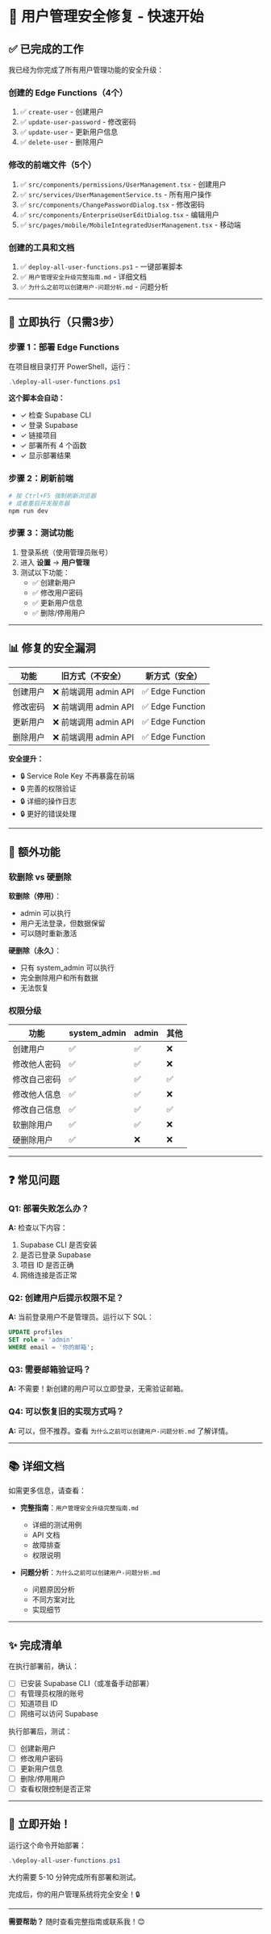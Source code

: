 # 🚀 用户管理安全修复 - 快速开始

## ✅ 已完成的工作

我已经为你完成了所有用户管理功能的安全升级：

### 创建的 Edge Functions（4个）
1. ✅ `create-user` - 创建用户
2. ✅ `update-user-password` - 修改密码
3. ✅ `update-user` - 更新用户信息
4. ✅ `delete-user` - 删除用户

### 修改的前端文件（5个）
1. ✅ `src/components/permissions/UserManagement.tsx` - 创建用户
2. ✅ `src/services/UserManagementService.ts` - 所有用户操作
3. ✅ `src/components/ChangePasswordDialog.tsx` - 修改密码
4. ✅ `src/components/EnterpriseUserEditDialog.tsx` - 编辑用户
5. ✅ `src/pages/mobile/MobileIntegratedUserManagement.tsx` - 移动端

### 创建的工具和文档
1. ✅ `deploy-all-user-functions.ps1` - 一键部署脚本
2. ✅ `用户管理安全升级完整指南.md` - 详细文档
3. ✅ `为什么之前可以创建用户-问题分析.md` - 问题分析

---

## 🎯 立即执行（只需3步）

### 步骤 1：部署 Edge Functions

在项目根目录打开 PowerShell，运行：

```powershell
.\deploy-all-user-functions.ps1
```

**这个脚本会自动：**
- ✓ 检查 Supabase CLI
- ✓ 登录 Supabase
- ✓ 链接项目
- ✓ 部署所有 4 个函数
- ✓ 显示部署结果

### 步骤 2：刷新前端

```powershell
# 按 Ctrl+F5 强制刷新浏览器
# 或者重启开发服务器
npm run dev
```

### 步骤 3：测试功能

1. 登录系统（使用管理员账号）
2. 进入 **设置** → **用户管理**
3. 测试以下功能：
   - ✅ 创建新用户
   - ✅ 修改用户密码
   - ✅ 更新用户信息
   - ✅ 删除/停用用户

---

## 📊 修复的安全漏洞

| 功能 | 旧方式（不安全）| 新方式（安全）|
|------|---------------|--------------|
| 创建用户 | ❌ 前端调用 admin API | ✅ Edge Function |
| 修改密码 | ❌ 前端调用 admin API | ✅ Edge Function |
| 更新用户 | ❌ 前端调用 admin API | ✅ Edge Function |
| 删除用户 | ❌ 前端调用 admin API | ✅ Edge Function |

**安全提升：**
- 🔒 Service Role Key 不再暴露在前端
- 🔒 完善的权限验证
- 🔒 详细的操作日志
- 🔒 更好的错误处理

---

## 🎁 额外功能

### 软删除 vs 硬删除

**软删除（停用）**：
- admin 可以执行
- 用户无法登录，但数据保留
- 可以随时重新激活

**硬删除（永久）**：
- 只有 system_admin 可以执行
- 完全删除用户和所有数据
- 无法恢复

### 权限分级

| 功能 | system_admin | admin | 其他 |
|------|-------------|-------|------|
| 创建用户 | ✅ | ✅ | ❌ |
| 修改他人密码 | ✅ | ✅ | ❌ |
| 修改自己密码 | ✅ | ✅ | ✅ |
| 修改他人信息 | ✅ | ✅ | ❌ |
| 修改自己信息 | ✅ | ✅ | ✅ |
| 软删除用户 | ✅ | ✅ | ❌ |
| 硬删除用户 | ✅ | ❌ | ❌ |

---

## ❓ 常见问题

### Q1: 部署失败怎么办？

**A:** 检查以下内容：
1. Supabase CLI 是否安装
2. 是否已登录 Supabase
3. 项目 ID 是否正确
4. 网络连接是否正常

### Q2: 创建用户后提示权限不足？

**A:** 当前登录用户不是管理员。运行以下 SQL：
```sql
UPDATE profiles 
SET role = 'admin' 
WHERE email = '你的邮箱';
```

### Q3: 需要邮箱验证吗？

**A:** 不需要！新创建的用户可以立即登录，无需验证邮箱。

### Q4: 可以恢复旧的实现方式吗？

**A:** 可以，但不推荐。查看 `为什么之前可以创建用户-问题分析.md` 了解详情。

---

## 📚 详细文档

如需更多信息，请查看：

- **完整指南**：`用户管理安全升级完整指南.md`
  - 详细的测试用例
  - API 文档
  - 故障排查
  - 权限说明

- **问题分析**：`为什么之前可以创建用户-问题分析.md`
  - 问题原因分析
  - 不同方案对比
  - 实现细节

---

## ✨ 完成清单

在执行部署前，确认：

- [ ] 已安装 Supabase CLI（或准备手动部署）
- [ ] 有管理员权限的账号
- [ ] 知道项目 ID
- [ ] 网络可以访问 Supabase

执行部署后，测试：

- [ ] 创建新用户
- [ ] 修改用户密码
- [ ] 更新用户信息
- [ ] 删除/停用用户
- [ ] 查看权限控制是否正常

---

## 🎉 立即开始！

运行这个命令开始部署：

```powershell
.\deploy-all-user-functions.ps1
```

大约需要 5-10 分钟完成所有部署和测试。

完成后，你的用户管理系统将完全安全！🔒

---

**需要帮助？** 随时查看完整指南或联系我！😊

